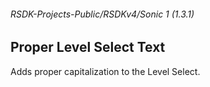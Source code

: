 ###### RSDK-Projects-Public/RSDKv4/Sonic 1 (1.3.1)
## Proper Level Select Text

Adds proper capitalization to the Level Select.